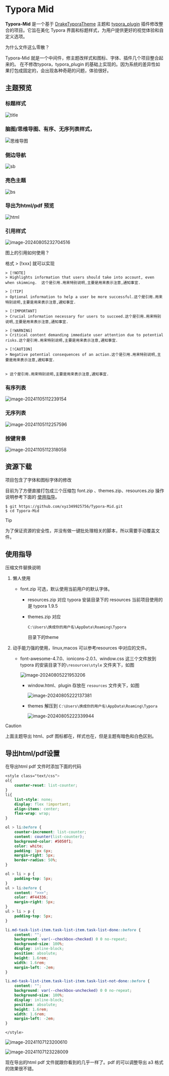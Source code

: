 

# Typora Mid

**Typora-Mid** 是一个基于 [DrakeTyporaTheme](https://github.com/liangjingkanji/DrakeTyporaTheme) 主题和 [typora_plugin](https://github.com/obgnail/typora_plugin) 插件修改整合的项目。它旨在美化 Typora 界面和标题样式，为用户提供更好的视觉体验和自定义选项。

为什么文件这么零散？

Typora-Mid 就是一个中间件，修主题改样式和图标、字体、插件几个项目整合起来的。 在不修改typora，typora_plugin 的基础上实现的。因为系统的差异性如果打包成固定的，会出现各种奇葩的问题，体验很好。



## 主题预览

### 标题样式

![title](./.readme.assets/title.gif)

### 脑图/思维导图、有序、无序列表样式，

![思维导图](./.readme.assets/思维导图.gif)

### 侧边导航

![sb](./.readme.assets/sb.gif)

### 亮色主题

![bs](./.readme.assets/bs.gif)

### 导出为html/pdf 预览

![html](./.readme.assets/html-1730953102113-3.gif)



### 引用样式

![image-20240805232704516](./.readme.assets/image-20240805232704516.png)

图上的引用如何使用？

格式 > [!xxx] 就可以实现

```shell
> [!NOTE]
> Highlights information that users should take into account, even when skimming.  这个是引用.用来特别说明,主要是用来表示注意,通知事宜.

> [!TIP]
> Optional information to help a user be more successful.这个是引用.用来特别说明,主要是用来表示注意,通知事宜.

> [!IMPORTANT]  
> Crucial information necessary for users to succeed.这个是引用.用来特别说明,主要是用来表示注意,通知事宜.

> [!WARNING]  
> Critical content demanding immediate user attention due to potential risks.这个是引用.用来特别说明,主要是用来表示注意,通知事宜.

> [!CAUTION]
> Negative potential consequences of an action.这个是引用.用来特别说明,主要是用来表示注意,通知事宜.


> 这个是引用.用来特别说明,主要是用来表示注意,通知事宜.
```

### 有序列表

![image-20241105112239154](./.readme.assets/image-20241105112239154.png)

### 无序列表

![image-20241105112257596](./.readme.assets/image-20241105112257596.png)

### 按键背景

![image-20241105112318058](./.readme.assets/image-20241105112318058.png)





## 资源下载

项目包含了字体和图标字体的修改

目前为了方便直接打包成三个压缩包 font.zip 、themes.zip、resources.zip 操作说明参考下面的 [使用指导](##使用指导)。

```shell
$ git https://github.com/xyz349925756/Typora-Mid.git
$ cd Typora-Mid
```

> [!tip]
>
> 为了保证资源的安全性，并没有做一键批处理相关的脚本，所以需要手动覆盖文件。

## 使用指导

压缩文件替换说明

1. 懒人使用

   - font.zip 可选，默认使用当前用户的默认字体。
   
   
      - resources.zip 对应 typora 安装目录下的 resources 当前项目使用的是 typora 1.9.5 
   
   
      - themes.zip 对应
   
        `C:\Users\换成你的用户名\AppData\Roaming\Typora`
   
        目录下的theme
   

2. 动手能力强的使用，linux,macos 可以参考resources 中对应的文件。

   - font-awesome-4.7.0、ionicons-2.0.1、window.css 这三个文件放到 typora 的安装目录下的`\resources\style` 文件夹下，如图

     ![image-20240805221953206](./.readme.assets/image-20240805221953206.png)
   
   
      - window.html、plugin 存放在 `resources` 文件夹下，如图
   
        ![image-20240805222137381](./.readme.assets/image-20240805222137381.png)
   
   
      - themes 解压到 `C:\Users\换成你的用户名\AppData\Roaming\Typora`
   
        ![image-20240805222339944](./.readme.assets/image-20240805222339944.png)
   




> [!caution]
>
> 上面主题导出 html、pdf 图标都在，样式也在，但是主题有暗色和白色区别。

## 导出html/pdf设置

在导出html pdf  文件时添加下面的代码

```css
<style class="text/css">
ol{
	counter-reset: list-counter;
}
li{
    list-style: none;
    display: flex !important;
    align-items: center;
    flex-wrap: wrap;
}

ol > li:before {
    counter-increment: list-counter;
    content: counter(list-counter);
    background-color: #5050f1;
    color: white;
    padding: 1px 6px;
    margin-right: 5px;
    border-radius: 50%;
}

ol > li > p {
    padding-top: 5px;
}
ul > li:before {
    content: ">>>";
    color: #F44336;
    margin-right: 5px;
}
ul > li > p {
    padding-top: 5px;
}

li.md-task-list-item.task-list-item.task-list-done::before {
    content: "";
    background: var(--checkbox-checked) 0 0 no-repeat;
    background-size: 100%;
    display: inline-block;
    position: absolute;
    height: 1.6rem;
    width: 1.6rem;
    margin-left: -2em;
}

li.md-task-list-item.task-list-item.task-list-not-done::before {
    content: "";
    background: var(--checkbox-unchecked) 0 0 no-repeat;
    background-size: 100%;
    display: inline-block;
    position: absolute;
    height: 1.6rem;
    width: 1.6rem;
    margin-left: -2em;
}

</style>
```

![image-20241107123200610](./.readme.assets/image-20241107123200610.png)

![image-20241107123228009](./.readme.assets/image-20241107123228009.png)

现在导出的html pdf 文件就跟你看到的几乎一样了。pdf 的可以调整导出 a3 格式的效果很不错。
